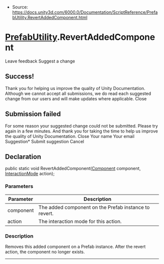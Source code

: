 * Source: https://docs.unity3d.com/6000.0/Documentation/ScriptReference/PrefabUtility.RevertAddedComponent.html

#  [PrefabUtility](https://docs.unity3d.com/6000.0/Documentation/ScriptReference/PrefabUtility.html).RevertAddedComponent
Leave feedback
Suggest a change
## Success!
Thank you for helping us improve the quality of Unity Documentation. Although we cannot accept all submissions, we do read each suggested change from our users and will make updates where applicable.
Close
## Submission failed
For some reason your suggested change could not be submitted. Please <a>try again</a> in a few minutes. And thank you for taking the time to help us improve the quality of Unity Documentation.
Close
Your name Your email Suggestion* Submit suggestion
Cancel
## Declaration
public static void RevertAddedComponent([Component](https://docs.unity3d.com/6000.0/Documentation/ScriptReference/Component.html) component, [InteractionMode](https://docs.unity3d.com/6000.0/Documentation/ScriptReference/InteractionMode.html) action); 
### Parameters
Parameter | Description  
---|---  
component | The added component on the Prefab instance to revert.  
action | The interaction mode for this action.  
### Description
Removes this added component on a Prefab instance.
After the revert action, the component no longer exists.
* * *
